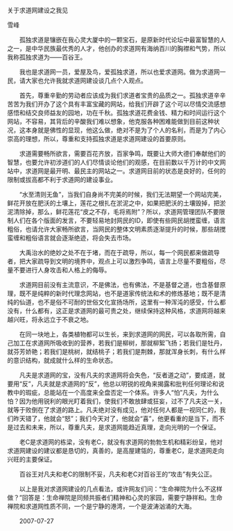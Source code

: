 关于求道网建设之我见

雪峰


　　孤独求道是镶嵌在我心灵大厦中的一颗宝石，是原新时代论坛中最富智慧的人之一，是中华民族最优秀的人才，他创办的求道网有海纳百川的胸襟和气势，所以我称孤独求道为——百谷王。

　　我也是求道网一员，爱屋及鸟，爱孤独求道，所以也爱求道网。做为求道网一民，请大家也允许我就求道网建设谈几点个人观点。

　　首先，尊重辛勤的劳动者应该成为我们求道者宝贵的品质之一。孤独求道辛辛苦苦为我们开办了这个具有丰富宝藏的网站，给我们开辟了这个可以尽情交流感想感悟和结交良师益友的园地，功在千秋。孤独求道花费金钱、精力和时间运行这个网站，不容易，其背后的辛酸我们难以想象，他克服各种困难能做到目前这种状况，这本身就是佛性的显现，他这么做，绝对不是为了个人的名利，而是为了内心崇高的理想，所以，尊重和支持孤独求道是求道网建设的首要原则。

　　求道需要畅所欲言，需要百花齐放，百家争鸣，既要让大师大德们奉献他们的智慧，也要允许初涉道们的人们尽情谈论他们的观感，在目前数以千万计的中文网站中，求道网是最开明、最民主的网站之一。求道网目前的状态是良好的，任何的限制或拔高都不利于求道网的建设事业。

　　“水至清则无鱼”，当我们自身尚不完美的时候，我们无法期望一个网站完美，鲜花开放在肥沃的土壤上，莲花之根扎在淤泥之中，如果把肥沃的土壤毁掉，把淤泥清除掉，那么，鲜花莲花“皮之不存，毛将焉附”？所以，求道网管理团队不要限制人们在各个版面的发言，不要轻易地封网民的ID，即使有些网民胡搅蛮缠，语言粗俗，也请允许大家畅所欲言，当网民的整体文明素质逐渐提升的时候，那些胡搅蛮缠和粗俗语言就会逐渐绝迹，将会失去市场。

　　大禹治水的绝妙之处不在于堵，而在于疏导，所以，每一个网民都来做疏导者，把大家疏导到文明的境界中，观点上可以激烈争鸣，语言上尽量不要粗俗，尽量不要进行人身攻击和人格上的侮辱。

　　求道网目前没有主流意识，不是佛法，也有佛法，不是基督之道，也含基督原理，既不是纯粹的新时代理念网站，也不是道家传统法和术的修炼基地；既不是清纯的仙道，也不是俗不可耐的世俗文化宣扬场所，这里有一种浑沌的感受，什么都没有，什么都有，这正是求道网的最可贵之处，继续保持这种风格，求道网将越来越兴旺，将永远立于不衰之地。

　　在同一块地上，各类植物都可以生长，来到求道网的网民，可以各取所需，自己加工在求道网所吸收到的营养，若我们是柳树，那就柳絮飞扬；若我们是牡丹，就芬芳娇艳；若我们是桃树，就结桃子；若我们是荆棘，那就浑身长刺，有什么样的意识结构，就成就什么样的生命状态。

　　凡夫是求道网的宝，没有凡夫的求道网将会失色，“反者道之动”，要成道，就要用“反”，凡夫就是求道网的“反”，他总以明锐的视角来揭露和批判任何理论和说教中的瑕疵，总能站在一个高度来全盘否定一个体系。许多人“怕”凡夫，为什么怕？因为他用锐利的眼光盯着我们，使我们不敢放肆或狂妄，过不了凡夫这一关，就等于败倒在了求道的路上。凡夫绝对没有成见，他对任何人都是一视同仁的，我们昨天错了，他就会“怒”；我们今天对了，他就会“喜”，他更看重的是当下，而不是过去和未来，所以，尊重凡夫，是求道网能趋近真理，走向光明的一个保证。

　　老C是求道网的栋梁，没有老C，就没有求道网的勃勃生机和精彩纷呈，他对求道网建设的建议都是恳切的，真善的，是高屋建瓴的，尊重老C，是求道网走向兴旺的主要保证。

　　百谷王对凡夫和老C的限制不妥，凡夫和老C对百谷王的“攻击”有失公正。

　　以上是我对求道网建设的几点看法，或许网友们问：“生命禅院为什么不这样做？”回答是：生命禅院是同频共振者们精神和心灵的家园，需要宁静祥和。生命禅院和求道网性质不同，一个是宁静的港湾，一个是波涛汹涌的大海。

　　2007-07-27



